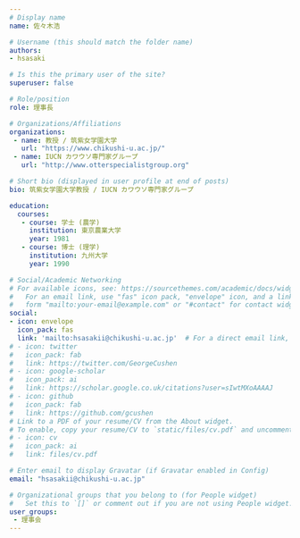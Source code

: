 ```yaml
---
# Display name
name: 佐々木浩

# Username (this should match the folder name)
authors:
- hsasaki

# Is this the primary user of the site?
superuser: false

# Role/position
role: 理事長

# Organizations/Affiliations
organizations:
 - name: 教授 / 筑紫女学園大学
   url: "https://www.chikushi-u.ac.jp/"
 - name: IUCN カワウソ専門家グループ
   url: "http://www.otterspecialistgroup.org"

# Short bio (displayed in user profile at end of posts)
bio: 筑紫女学園大学教授 / IUCN カワウソ専門家グループ

education:
  courses:
   - course: 学士 (農学)
     institution: 東京農業大学
     year: 1981
   - course: 博士 (理学)
     institution: 九州大学
     year: 1990

# Social/Academic Networking
# For available icons, see: https://sourcethemes.com/academic/docs/widgets/#icons
#   For an email link, use "fas" icon pack, "envelope" icon, and a link in the
#   form "mailto:your-email@example.com" or "#contact" for contact widget.
social:
- icon: envelope
  icon_pack: fas
  link: 'mailto:hsasakii@chikushi-u.ac.jp'  # For a direct email link, use "mailto:test@example.org".
# - icon: twitter
#   icon_pack: fab
#   link: https://twitter.com/GeorgeCushen
# - icon: google-scholar
#   icon_pack: ai
#   link: https://scholar.google.co.uk/citations?user=sIwtMXoAAAAJ
# - icon: github
#   icon_pack: fab
#   link: https://github.com/gcushen
# Link to a PDF of your resume/CV from the About widget.
# To enable, copy your resume/CV to `static/files/cv.pdf` and uncomment the lines below.  
# - icon: cv
#   icon_pack: ai
#   link: files/cv.pdf

# Enter email to display Gravatar (if Gravatar enabled in Config)
email: "hsasakii@chikushi-u.ac.jp"

# Organizational groups that you belong to (for People widget)
#   Set this to `[]` or comment out if you are not using People widget.  
user_groups:
 - 理事会
---
```


